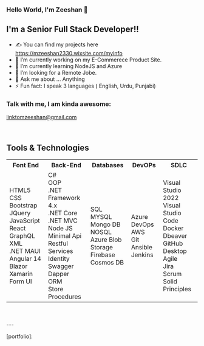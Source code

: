 ### Hello World, I'm Zeeshan  👋

## I'm a Senior Full Stack Developer!!
- ✍ You can find my projects here https://mzeeshan2330.wixsite.com/myinfo
- 🔭 I’m currently working on my E-Commerece Product Site.
- 🌱 I’m currently learning NodeJS and Azure
- 👯 I’m looking for a Remote Jobe.
- 💬 Ask me about ... Anything 
- ⚡ Fun fact: I speak 3 languages ( English, Urdu, Punjabi)


### Talk with me, I am kinda awesome:
<a>linktomzeeshan@gmail.com</a>

<br />

<h2>Tools & Technologies</h2>

<table>
    <tr>
        <th>Font End</th>
        <th>Back-End</th>
        <th>Databases</th>
        <th>DevOPs</th>
        <th>SDLC</th>
    </tr>
    <tr>
        <td>
            HTML5<br>
            CSS<br>
            Bootstrap<br>
            JQuery<br>
            JavaScript<br>
            React<br>
            GraphQL<br>
            XML<br>
            .NET MAUI<br>
            Angular 14<br>
            Blazor<br>
            Xamarin Form UI
        </td>
        <td>
            C#<br>
            OOP<br>
            .NET Framework 4.x<br>
            .NET Core<br>
            .NET MVC<br>
            Node JS<br>
            Minimal Api<br>
            Restful Services<br>
            Identity<br>
            Swagger<br>
            Dapper ORM<br>
            Store Procedures
        </td>
        <td>
            SQL<br>
            MYSQL<br>
            Mongo DB<br>
            NOSQL<br>
            Azure Blob Storage<br>
            Firebase<br>
            Cosmos DB
        </td>
        <td>
            Azure DevOps<br>
            AWS<br>
            Git<br>
            Ansible<br>
            Jenkins
        </td>
        <td>
            Visual Studio 2022<br>
            Visual Studio Code<br>
            Docker<br>
            Dbeaver<br>
            GitHub Desktop<br>
            Agile<br>
            Jira<br>
            Scrum<br>
            Solid Principles
        </td>
    </tr>
</table>

</body>
</html>


<br />
<br />
---




[website]:
[youtube]: 
[instagram]: 
[linkedin]: 
[portfolio]:

